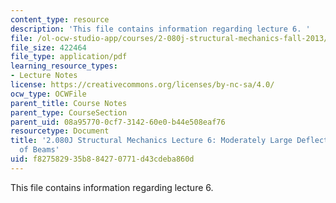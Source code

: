 ```yaml
---
content_type: resource
description: 'This file contains information regarding lecture 6. '
file: /ol-ocw-studio-app/courses/2-080j-structural-mechanics-fall-2013/f827582935b884270771d43cdeba860d_MIT2_080JF13_Lecture6.pdf
file_size: 422464
file_type: application/pdf
learning_resource_types:
- Lecture Notes
license: https://creativecommons.org/licenses/by-nc-sa/4.0/
ocw_type: OCWFile
parent_title: Course Notes
parent_type: CourseSection
parent_uid: 08a95770-0cf7-3142-60e0-b44e508eaf76
resourcetype: Document
title: '2.080J Structural Mechanics Lecture 6: Moderately Large Deflection Theory
  of Beams'
uid: f8275829-35b8-8427-0771-d43cdeba860d
---
```

This file contains information regarding lecture 6. 